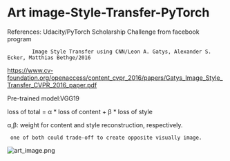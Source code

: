 # Art image-Style-Transfer-PyTorch


References: Udacity/PyTorch Scholarship Challenge from facebook program

            Image Style Transfer using CNN/Leon A. Gatys, Alexander S. Ecker, Matthias Bethge/2016
            
https://www.cv-foundation.org/openaccess/content_cvpr_2016/papers/Gatys_Image_Style_Transfer_CVPR_2016_paper.pdf

Pre-trained model:VGG19

loss of total = α * loss of content + β * loss of style

α,β: weight for content and style reconstruction, respectively. 

     one of both could trade-off to create opposite visually image. 
     
   
![art_image.png](https://github.com/AppleTsai/Art-Image-Style-Transfer-PyTorch/master/art_image.png)
